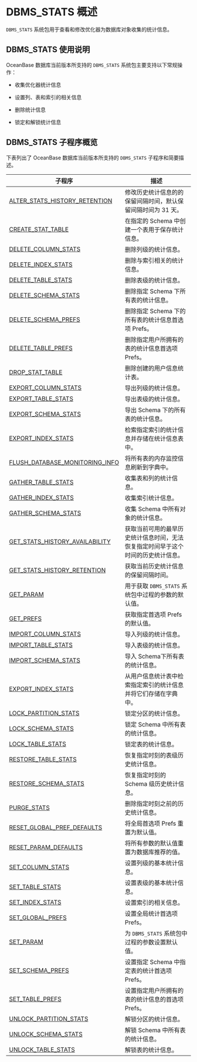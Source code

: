 # DBMS_STATS 概述 

`DBMS_STATS` 系统包用于查看和修改优化器为数据库对象收集的统计信息。

## DBMS_STATS 使用说明 

OceanBase 数据库当前版本所支持的 `DBMS_STATS` 系统包主要支持以下常规操作：

* 收集优化器统计信息 

* 设置列、表和索引的相关信息 

* 删除统计信息

* 锁定和解锁统计信息


## DBMS_STATS 子程序概览 

下表列出了 OceanBase 数据库当前版本所支持的 `DBMS_STATS` 子程序和简要描述。

|                                    **子程序**                                 |                  **描述**                |
|-------------------------------------------------------------------------------|------------------------------------------|
| [ALTER_STATS_HISTORY_RETENTION](../2.DBMS_STATS/2.alter_stats_history_retention.md)  | 修改历史统计信息的的保留间隔时间，默认保留间隔时间为 31 天。         |
| [CREATE_STAT_TABLE](../2.DBMS_STATS/3.create_stat_table.md)              | 在指定的 Schema 中创建一个表用于保存统计信息。              |
| [DELETE_COLUMN_STATS](../2.DBMS_STATS/4.DELETE_COLUMN_STATS-1.md)            | 删除列级的统计信息。                               |
| [DELETE_INDEX_STATS](../2.DBMS_STATS/5.delete_index_stats-1.md)             | 删除与索引相关的统计信息。                            |
| [DELETE_TABLE_STATS](../2.DBMS_STATS/6.DELETE_TABLE_STATS.md)             | 删除表级的统计信息。                               |
| [DELETE_SCHEMA_STATS](../2.DBMS_STATS/7.DELETE_SCHEMA_STATS.md)            | 删除指定 Schema 下所有表的统计信息。                   |
| [DELETE_SCHEMA_PREFS](../2.DBMS_STATS/8.delete_schema_prefs.md)            | 删除指定 Schema 下的所有表的统计信息首选项 Prefs。         |
| [DELETE_TABLE_PREFS](../2.DBMS_STATS/9.delete_table_prefs.md)             | 删除指定用户所拥有的表的统计信息首选项 Prefs。               |
| [DROP_STAT_TABLE](../2.DBMS_STATS/10.DROP_STAT_TABLE.md)                | 删除创建的用户信息统计表。                            |
| [EXPORT_COLUMN_STATS](../2.DBMS_STATS/12.EXPORT_COLUMN_STATS.md)            | 导出列级的统计信息。                               |
| [EXPORT_TABLE_STATS](../2.DBMS_STATS/13.EXPORT_TABLE_STATS.md)             | 导出表级的统计信息。                               |
| [EXPORT_SCHEMA_STATS](../2.DBMS_STATS/14.EXPORT_SCHEMA_STATS.md)            | 导出 Schema 下的所有表的统计信息。                    |
| [EXPORT_INDEX_STATS](../2.DBMS_STATS/11.export_index_stats.md)             | 检索指定索引的统计信息并存储在统计信息表中。                   |
| [FLUSH_DATABASE_MONITORING_INFO](../2.DBMS_STATS/15.FLUSH_DATABASE_MONITORING_INFO.md) | 将所有表的内存监控信息刷新到字典中。                       |
| [GATHER_TABLE_STATS](../2.DBMS_STATS/17.GATHER_TABLE_STATS.md)             | 收集表和列的统计信息。                              |
| [GATHER_INDEX_STATS](../2.DBMS_STATS/16.gather_index_stats.md)             | 收集索引统计信息。                                |
| [GATHER_SCHEMA_STATS](../2.DBMS_STATS/18.gather_schema_stats.md)            | 收集 Schema 中所有对象的统计信息。                    |
| [GET_STATS_HISTORY_AVAILABILITY](../2.DBMS_STATS/19.get_stats_history_availability.md) | 获取当前可用的最早历史统计信息时间，无法恢复指定时间早于这个时间的历史统计信息。 |
| [GET_STATS_HISTORY_RETENTION](../2.DBMS_STATS/20.get_stats_history_retention.md)    | 获取当前历史统计信息的保留间隔时间。                       |
| [GET_PARAM](../2.DBMS_STATS/21.get_param.md)                      | 用于获取 `DBMS_STATS` 系统包中过程的参数的默认值。         |
| [GET_PREFS](../2.DBMS_STATS/22.get_prefs.md)                      | 获取指定首选项 Prefs 的默认值。                      |
| [IMPORT_COLUMN_STATS](../2.DBMS_STATS/24.IMPORT_COLUMN_STATS.md)            | 导入列级的统计信息。                               |
| [IMPORT_TABLE_STATS](../2.DBMS_STATS/25.IMPORT_TABLE_STATS.md)             | 导入表级的统计信息。                               |
| [IMPORT_SCHEMA_STATS](../2.DBMS_STATS/26.import_schema_stats.md)            | 导入 Schema下所有表的统计信息。                      |
| [EXPORT_INDEX_STATS](../2.DBMS_STATS/11.export_index_stats.md)             | 从用户信息统计表中检索指定索引的统计信息并将它们存储在字典中。          |
| [LOCK_PARTITION_STATS](../2.DBMS_STATS/27.LOCK_PARTITION_STATS.md)           | 锁定分区的统计信息。                               |
| [LOCK_SCHEMA_STATS](../2.DBMS_STATS/28.LOCK_SCHEMA_STATS.md)              | 锁定 Schema 中所有表的统计信息。                     |
| [LOCK_TABLE_STATS](../2.DBMS_STATS/29.LOCK_TABLE_STATS.md)               | 锁定表的统计信息。                                |
| [RESTORE_TABLE_STATS](../2.DBMS_STATS/30.restore_table_stats.md)            | 恢复指定时刻的表级历史统计信息。                         |
| [RESTORE_SCHEMA_STATS](../2.DBMS_STATS/31.restore_schema_stats.md)           | 恢复指定时刻的 Schema 级历史统计信息。                  |
| [PURGE_STATS](../2.DBMS_STATS/34.purge_stats.md)                    | 删除指定时刻之前的历史统计信息。                         |
| [RESET_GLOBAL_PREF_DEFAULTS](../2.DBMS_STATS/32.reset_global_pref_defaults.md)     | 将全局首选项  Prefs 重置为默认值。                    |
| [RESET_PARAM_DEFAULTS](../2.DBMS_STATS/33.reset_param_defaults.md)           | 将所有参数的默认值重置为数据库推荐的值。                     |
| [SET_COLUMN_STATS](../2.DBMS_STATS/35.SET_COLUMN_STATS.md)               | 设置列级的基本统计信息。                             |
| [SET_TABLE_STATS](../2.DBMS_STATS/37.SET_TABLE_STATS.md)                | 设置表级的基本统计信息。                             |
| [SET_INDEX_STATS](../2.DBMS_STATS/36.set_index_stats.md)                | 设置索引的相关信息。                               |
| [SET_GLOBAL_PREFS](../2.DBMS_STATS/38.set_global_prefs.md)               | 设置全局统计首选项 Prefs。                         |
| [SET_PARAM](../2.DBMS_STATS/39.set_param.md)                      | 为 `DBMS_STATS` 系统包中过程的参数设置默认值。           |
| [SET_SCHEMA_PREFS](../2.DBMS_STATS/40.set_schema_prefs.md)               | 设置指定 Schema 中指定表的统计首选项 Prefs。            |
| [SET_TABLE_PREFS](../2.DBMS_STATS/41.set_table_prefs.md)                | 设置指定用户所拥有的表的统计信息的首选项 Prefs。              |
| [UNLOCK_PARTITION_STATS](../2.DBMS_STATS/42.UNLOCK_PARTITION_STATS.md)         | 解锁分区的统计信息。                               |
| [UNLOCK_SCHEMA_STATS](../2.DBMS_STATS/43.UNLOCK_SCHEMA_STATS.md)            | 解锁 Schema 中所有表的统计信息。                     |
| [UNLOCK_TABLE_STATS](../2.DBMS_STATS/44.UNLOCK_TABLE_STATS.md)             | 解锁表的统计信息。                                |


